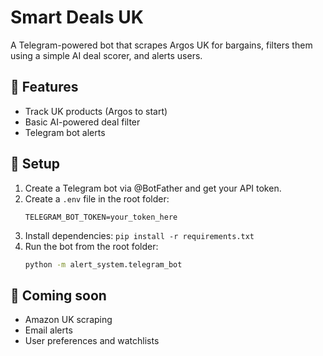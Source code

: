 # Smart Deals UK

A Telegram-powered bot that scrapes Argos UK for bargains, filters them using a simple AI deal scorer, and alerts users.

## 🚀 Features
- Track UK products (Argos to start)
- Basic AI-powered deal filter
- Telegram bot alerts

## 🔧 Setup
1. Create a Telegram bot via @BotFather and get your API token.
2. Create a `.env` file in the root folder:
   ```
   TELEGRAM_BOT_TOKEN=your_token_here
   ```
3. Install dependencies: `pip install -r requirements.txt`
4. Run the bot from the root folder:
   ```bash
   python -m alert_system.telegram_bot
   ```

## 📌 Coming soon
- Amazon UK scraping
- Email alerts
- User preferences and watchlists
